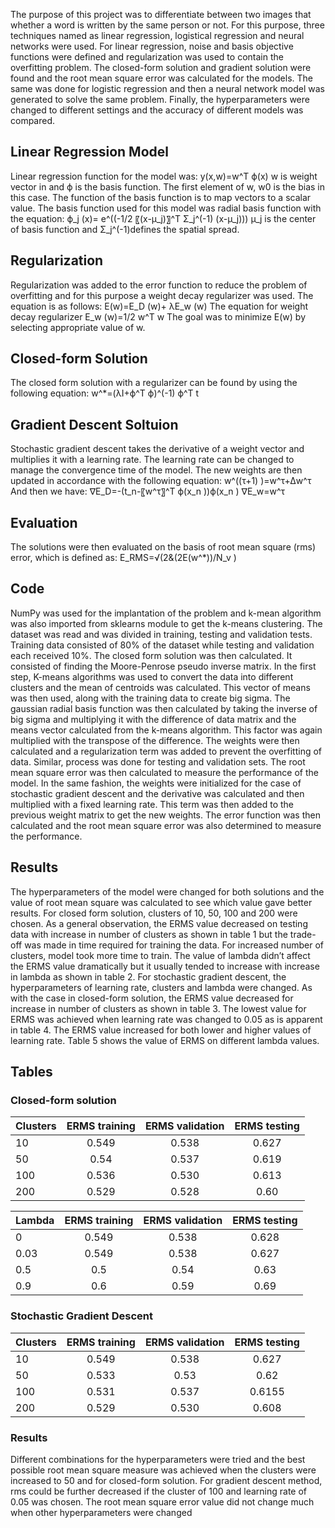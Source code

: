 The purpose of this project was to differentiate between two images that whether a word is written by the same person or not. For this purpose, three techniques named as linear regression, logistical regression and neural networks were used. For linear regression, noise and basis objective functions were defined and regularization was used to contain the overfitting problem. The closed-form solution and gradient solution were found and the root mean square error was calculated for the models. The same was done for logistic regression and then a neural network model was generated to solve the same problem. Finally, the hyperparameters were changed to different settings and the accuracy of different models was compared.

## Linear Regression Model ##
Linear regression function for the model was:
y(x,w)=w^T ϕ(x)
w is weight vector in and ϕ is the basis function. The first element of w, w0 is the bias in this case. The function of the basis function is to map vectors to a scalar value. The basis function used for this model was radial basis function with the equation:
ϕ_j (x)= e^((-1/2 〖(x-μ_j)〗^T Σ_j^(-1) (x-μ_j)))
μ_j is the center of basis function and Σ_j^(-1)defines the spatial spread.

## Regularization ##
Regularization was added to the error function to reduce the problem of overfitting and for this purpose a weight decay regularizer was used. The equation is as follows:
E(w)=E_D (w)+ λE_w (w)
The equation for weight decay regularizer 
E_w (w)=1/2 w^T w
The goal was to minimize E(w) by selecting appropriate value of w. 

## Closed-form Solution ##
The closed form solution with a regularizer can be found by using the following equation:
w^*=(λI+ϕ^T ϕ)^(-1) ϕ^T t

## Gradient Descent Soltuion ##
Stochastic gradient descent takes the derivative of a weight vector and multiplies it with a learning rate. The learning rate can be changed to manage the convergence time of the model. The new weights are then updated in accordance with the following equation:
w^((τ+1) )=w^τ+Δw^τ
And then we have:
∇E_D=-(t_n-〖w^τ〗^T ϕ(x_n ))ϕ(x_n )
∇E_w=w^τ

## Evaluation ##
The solutions were then evaluated on the basis of root mean square (rms) error, which is defined as:
E_RMS=√(2&(2E(w^*))/N_v )

## Code ##
NumPy was used for the implantation of the problem and k-mean algorithm was also imported from sklearns module to get the k-means clustering. The dataset was read and was divided in training, testing and validation tests. Training data consisted of 80% of the dataset while testing and validation each received 10%. The closed form solution was then calculated. It consisted of finding the Moore-Penrose pseudo inverse matrix. In the first step, K-means algorithms was used to convert the data into different clusters and the mean of centroids was calculated. This vector of means was then used, along with the training data to create big sigma.
The gaussian radial basis function was then calculated by taking the inverse of big sigma and multiplying it with the difference of data matrix and the means vector calculated from the k-means algorithm. This factor was again multiplied with the transpose of the difference. The weights were then calculated and a regularization term was added to prevent the overfitting of data. Similar, process was done for testing and validation sets. The root mean square error was then calculated to measure the performance of the model.
In the same fashion, the weights were initialized for the case of stochastic gradient descent and the derivative was calculated and then multiplied with a fixed learning rate. This term was then added to the previous weight matrix to get the new weights. The error function was then calculated and the root mean square error was also determined to measure the performance.

## Results ##
The hyperparameters of the model were changed for both solutions and the value of root mean square was calculated to see which value gave better results. For closed form solution, clusters of 10, 50, 100 and 200 were chosen. As a general observation, the ERMS value decreased on testing data with increase in number of clusters as shown in table 1 but the trade-off was made in time required for training the data. For increased number of clusters, model took more time to train. The value of lambda didn’t affect the ERMS value dramatically but it usually tended to increase with increase in lambda as shown in table 2. For stochastic gradient descent, the hyperparameters of learning rate, clusters and lambda were changed. As with the case in closed-form solution, the ERMS value decreased for increase in number of clusters as shown in table 3. The lowest value for ERMS was achieved when learning rate was changed to 0.05 as is apparent in table 4. The ERMS value increased for both lower and higher values of learning rate.  Table 5 shows the value of ERMS on different lambda values.

## Tables ##

### Closed-form solution ###

| Clusters | ERMS training | ERMS validation | ERMS testing |
|----------|:---------------:|:-----------------:|:--------------:|
| 10       | 0.549         | 0.538           | 0.627        |
| 50       | 0.54          | 0.537           | 0.619        |
| 100      | 0.536         | 0.530           | 0.613        |
| 200      | 0.529         | 0.528           | 0.60         |

| Lambda | ERMS training | ERMS validation | ERMS testing |
|--------|:---------------:|:-----------------:|:--------------:|
| 0      | 0.549         | 0.538           | 0.628        |
| 0.03   | 0.549         | 0.538           | 0.627        |
| 0.5    | 0.5           | 0.54            | 0.63         |
| 0.9    | 0.6           | 0.59            | 0.69         |

### Stochastic Gradient Descent ###

| Clusters | ERMS training | ERMS validation | ERMS testing |
|----------|:---------------:|:-----------------:|:--------------:|
| 10       | 0.549         | 0.538           | 0.627        |
| 50       | 0.533          | 0.53           | 0.62        |
| 100      | 0.531         | 0.537           | 0.6155        |
| 200      | 0.529         | 0.530           | 0.608         |

### Results ###
Different combinations for the hyperparameters were tried and the best possible root mean square measure was achieved when the clusters were increased to 50 and for closed-form solution. For gradient descent method, rms could be further decreased if the cluster of 100 and learning rate of 0.05 was chosen. The root mean square error value did not change much when other hyperparameters were changed
